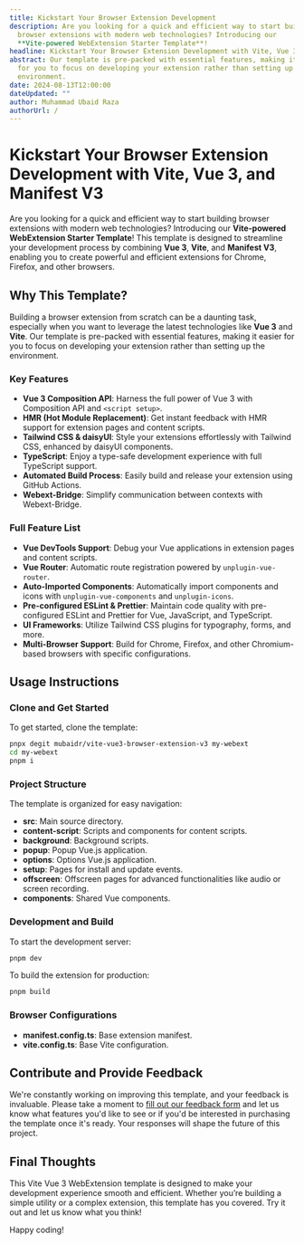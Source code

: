 ```yaml
---
title: Kickstart Your Browser Extension Development
description: Are you looking for a quick and efficient way to start building
  browser extensions with modern web technologies? Introducing our
  **Vite-powered WebExtension Starter Template**!
headline: Kickstart Your Browser Extension Development with Vite, Vue 3, and Manifest V3
abstract: Our template is pre-packed with essential features, making it easier
  for you to focus on developing your extension rather than setting up the
  environment.
date: 2024-08-13T12:00:00
dateUpdated: ""
author: Muhammad Ubaid Raza
authorUrl: /
---
```


# Kickstart Your Browser Extension Development with Vite, Vue 3, and Manifest V3

Are you looking for a quick and efficient way to start building browser extensions with modern web technologies? Introducing our **Vite-powered WebExtension Starter Template**! This template is designed to streamline your development process by combining **Vue 3**, **Vite**, and **Manifest V3**, enabling you to create powerful and efficient extensions for Chrome, Firefox, and other browsers.

## Why This Template?

Building a browser extension from scratch can be a daunting task, especially when you want to leverage the latest technologies like **Vue 3** and **Vite**. Our template is pre-packed with essential features, making it easier for you to focus on developing your extension rather than setting up the environment.

### Key Features

- **Vue 3 Composition API**: Harness the full power of Vue 3 with Composition API and `<script setup>`.
- **HMR (Hot Module Replacement)**: Get instant feedback with HMR support for extension pages and content scripts.
- **Tailwind CSS & daisyUI**: Style your extensions effortlessly with Tailwind CSS, enhanced by daisyUI components.
- **TypeScript**: Enjoy a type-safe development experience with full TypeScript support.
- **Automated Build Process**: Easily build and release your extension using GitHub Actions.
- **Webext-Bridge**: Simplify communication between contexts with Webext-Bridge.

### Full Feature List

- **Vue DevTools Support**: Debug your Vue applications in extension pages and content scripts.
- **Vue Router**: Automatic route registration powered by `unplugin-vue-router`.
- **Auto-Imported Components**: Automatically import components and icons with `unplugin-vue-components` and `unplugin-icons`.
- **Pre-configured ESLint & Prettier**: Maintain code quality with pre-configured ESLint and Prettier for Vue, JavaScript, and TypeScript.
- **UI Frameworks**: Utilize Tailwind CSS plugins for typography, forms, and more.
- **Multi-Browser Support**: Build for Chrome, Firefox, and other Chromium-based browsers with specific configurations.

## Usage Instructions

### Clone and Get Started

To get started, clone the template:

```bash
pnpx degit mubaidr/vite-vue3-browser-extension-v3 my-webext
cd my-webext
pnpm i
```

### Project Structure

The template is organized for easy navigation:

- **src**: Main source directory.
- **content-script**: Scripts and components for content scripts.
- **background**: Background scripts.
- **popup**: Popup Vue.js application.
- **options**: Options Vue.js application.
- **setup**: Pages for install and update events.
- **offscreen**: Offscreen pages for advanced functionalities like audio or screen recording.
- **components**: Shared Vue components.

### Development and Build

To start the development server:

```bash
pnpm dev
```

To build the extension for production:

```bash
pnpm build
```

### Browser Configurations

- **manifest.config.ts**: Base extension manifest.
- **vite.config.ts**: Base Vite configuration.

## Contribute and Provide Feedback

We're constantly working on improving this template, and your feedback is invaluable. Please take a moment to [fill out our feedback form](https://forms.gle/2nzS2AQkVGmqHTLV6) and let us know what features you'd like to see or if you'd be interested in purchasing the template once it's ready. Your responses will shape the future of this project.

## Final Thoughts

This Vite Vue 3 WebExtension template is designed to make your development experience smooth and efficient. Whether you’re building a simple utility or a complex extension, this template has you covered. Try it out and let us know what you think!

Happy coding!
